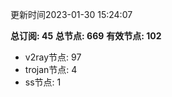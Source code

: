 更新时间2023-01-30 15:24:07

**总订阅: 45**
**总节点: 669**
**有效节点: 102**
- v2ray节点: 97
- trojan节点: 4
- ss节点: 1

